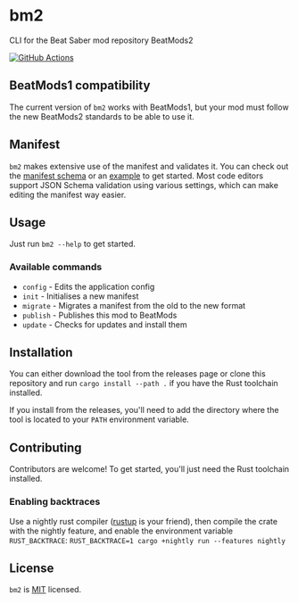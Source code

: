 # bm2

CLI for the Beat Saber mod repository BeatMods2

[![GitHub Actions](https://github.com/raftario/bm2/workflows/Build/badge.svg)](https://github.com/raftario/bm2/actions?workflowID=Build)

## BeatMods1 compatibility

The current version of `bm2` works with BeatMods1,
but your mod must follow the new BeatMods2 standards to be able to use it.

## Manifest

`bm2` makes extensive use of the manifest and validates it.
You can check out the [manifest schema](https://github.com/raftario/BSIPA-MetadataFileSchema/blob/master/Schema.json) or an [example](https://github.com/raftario/BSIPA-MetadataFileSchema/blob/master/Example.json) to get started.
Most code editors support JSON Schema validation using various settings, which can make editing the manifest way easier.

## Usage

Just run `bm2 --help` to get started.

### Available commands

* `config` - Edits the application config
* `init` - Initialises a new manifest
* `migrate` - Migrates a manifest from the old to the new format
* `publish` - Publishes this mod to BeatMods
* `update` - Checks for updates and install them

## Installation

You can either download the tool from the releases page
or clone this repository and run `cargo install --path .` if you have the Rust toolchain installed.

If you install from the releases, you'll need to add the directory where the tool is located
to your `PATH` environment variable.

## Contributing

Contributors are welcome! To get started, you'll just need the Rust toolchain installed.

### Enabling backtraces

Use a nightly rust compiler ([rustup](https://rustup.rs/) is your friend),
then compile the crate with the nightly feature, and enable the environment variable
`RUST_BACKTRACE`: `RUST_BACKTRACE=1 cargo +nightly run --features nightly`

## License

`bm2` is [MIT](LICENSE) licensed.
